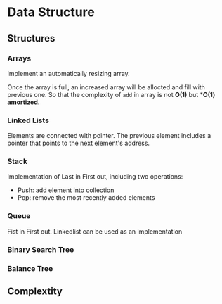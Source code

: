 # Data Structure

## Structures

### Arrays

Implement an automatically resizing array.

Once the array is full, an increased array will be allocted and fill with previous one. So that the complexity of ```add``` in array is not **O(1)** but ***O(1) amortized**.

### Linked Lists

Elements are connected with pointer. The previous element includes a pointer that points to the next element's address.

### Stack

Implementation of Last in First out, including two operations:

* Push: add element into collection
* Pop: remove the most recently added elements

### Queue

Fist in First out. Linkedlist can be used as an implementation

### Binary Search Tree

### Balance Tree


## Complextity